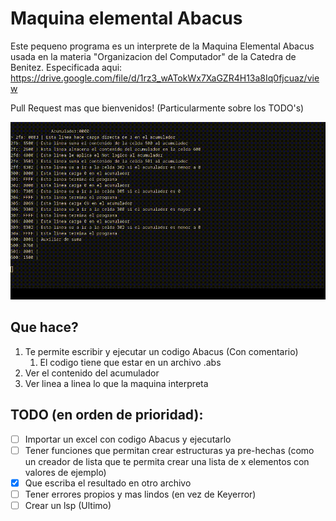 # Maquina elemental Abacus
Este pequeno programa es un interprete de la Maquina Elemental Abacus usada en la materia "Organizacion del Computador" de la Catedra de Benitez. Especificada aqui: https://drive.google.com/file/d/1rz3_wATokWx7XaGZR4H13a8Iq0fjcuaz/view

Pull Request mas que  bienvenidos! (Particularmente sobre los TODO's)

![Demostracion](demo.gif)

## Que hace?
1. Te permite escribir y ejecutar un codigo Abacus (Con comentario)
	1. El codigo tiene que estar en un archivo .abs
2. Ver el contenido del acumulador
3. Ver linea a linea lo que la maquina interpreta

## TODO (en orden de prioridad):
- [ ] Importar un excel con codigo Abacus y ejecutarlo
- [ ] Tener funciones que permitan crear estructuras ya pre-hechas (como un creador de lista que te permita crear una lista de x elementos con valores de ejemplo)
- [X] Que escriba el resultado en otro archivo
- [ ] Tener errores propios y mas lindos (en vez de Keyerror)
- [ ] Crear un lsp (Ultimo)
